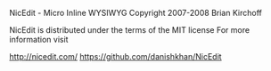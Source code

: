 NicEdit - Micro Inline WYSIWYG
Copyright 2007-2008 Brian Kirchoff

NicEdit is distributed under the terms of the MIT license
For more information visit 

http://nicedit.com/
https://github.com/danishkhan/NicEdit